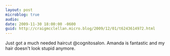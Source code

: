 ```yaml
---
layout: post
microblog: true
audio: 
date: 2009-11-30 18:00:00 -0600
guid: http://craigmcclellan.micro.blog/2009/12/01/t6243614972.html
---
```

Just got a much needed haircut @cognitosalon. Amanda is fantastic and my hair doesn't look stupid anymore.
